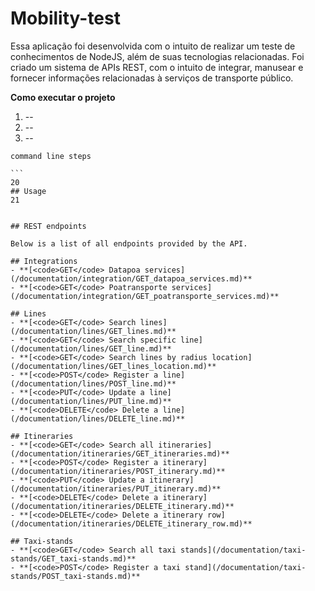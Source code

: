 ﻿# Mobility-test
 
Essa aplicação foi desenvolvida com o intuito de realizar um teste de conhecimentos de NodeJS, além de suas tecnologias relacionadas. 
Foi criado um sistema de APIs REST, com o intuito de integrar, manusear e fornecer informações relacionadas à serviços de transporte público.

**Como executar o projeto**

1. --
2. --
3. --

```
command line steps

```​
20
## Usage
21


## REST endpoints

Below is a list of all endpoints provided by the API.

## Integrations
- **[<code>GET</code> Datapoa services](/documentation/integration/GET_datapoa_services.md)**
- **[<code>GET</code> Poatransporte services](/documentation/integration/GET_poatransporte_services.md)**

## Lines
- **[<code>GET</code> Search lines](/documentation/lines/GET_lines.md)**
- **[<code>GET</code> Search specific line](/documentation/lines/GET_line.md)**
- **[<code>GET</code> Search lines by radius location](/documentation/lines/GET_lines_location.md)**
- **[<code>POST</code> Register a line](/documentation/lines/POST_line.md)**
- **[<code>PUT</code> Update a line](/documentation/lines/PUT_line.md)**
- **[<code>DELETE</code> Delete a line](/documentation/lines/DELETE_line.md)**

## Itineraries
- **[<code>GET</code> Search all itineraries](/documentation/itineraries/GET_itineraries.md)**
- **[<code>POST</code> Register a itinerary](/documentation/itineraries/POST_itinerary.md)**
- **[<code>PUT</code> Update a itinerary](/documentation/itineraries/PUT_itinerary.md)**
- **[<code>DELETE</code> Delete a itinerary](/documentation/itineraries/DELETE_itinerary.md)**
- **[<code>DELETE</code> Delete a itinerary row](/documentation/itineraries/DELETE_itinerary_row.md)**

## Taxi-stands
- **[<code>GET</code> Search all taxi stands](/documentation/taxi-stands/GET_taxi-stands.md)**
- **[<code>POST</code> Register a taxi stand](/documentation/taxi-stands/POST_taxi-stands.md)**
